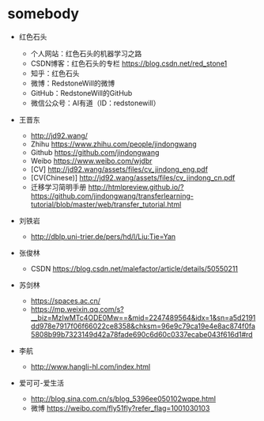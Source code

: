 # somebody


* 红色石头
  * 个人网站：红色石头的机器学习之路 
  * CSDN博客：红色石头的专栏 https://blog.csdn.net/red_stone1
  * 知乎：红色石头 
  * 微博：RedstoneWill的微博 
  * GitHub：RedstoneWill的GitHub 
  * 微信公众号：AI有道（ID：redstonewill）
  
* 王晋东
  * http://jd92.wang/
  * Zhihu https://www.zhihu.com/people/jindongwang
  * Github https://github.com/jindongwang
  * Weibo https://www.weibo.com/wjdbr
  * [CV] http://jd92.wang/assets/files/cv_jindong_eng.pdf
  * [CV(Chinese)] http://jd92.wang/assets/files/cv_jindong_cn.pdf
  * 迁移学习简明手册 http://htmlpreview.github.io/?https://github.com/jindongwang/transferlearning-tutorial/blob/master/web/transfer_tutorial.html
  
* 刘铁岩
  * http://dblp.uni-trier.de/pers/hd/l/Liu:Tie=Yan
  
* 张俊林
  * CSDN https://blog.csdn.net/malefactor/article/details/50550211
  
* 苏剑林
  * https://spaces.ac.cn/
  * https://mp.weixin.qq.com/s?__biz=MzIwMTc4ODE0Mw==&mid=2247489564&idx=1&sn=a5d2191dd978e7917f06f66022ce8358&chksm=96e9c79ca19e4e8ac874f0fa5808b99b7323149d42a78fade690c6d60c0337ecabe043f616d1#rd
  
* 李航
  * http://www.hangli-hl.com/index.html
  
* 爱可可-爱生活
  * http://blog.sina.com.cn/s/blog_5396ee050102wqpe.html
  * 微博 https://weibo.com/fly51fly?refer_flag=1001030103
  









